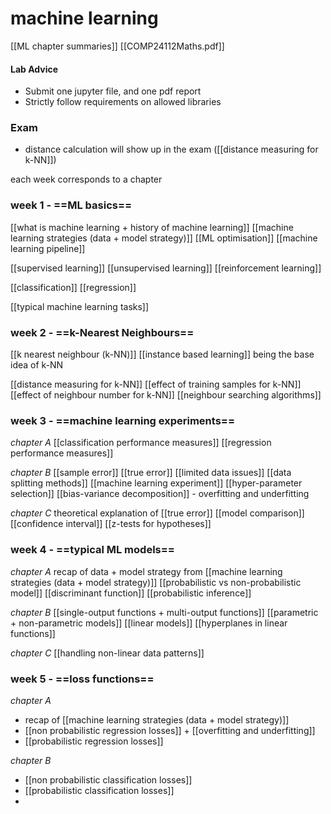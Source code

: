 # machine learning

[[ML chapter summaries]]
[[COMP24112Maths.pdf]]

#### Lab Advice
- Submit one jupyter file, and one pdf report
- Strictly follow requirements on allowed libraries

### Exam
- distance calculation will show up in the exam ([[distance measuring for k-NN]])

each week corresponds to a chapter

### week 1 - ==ML basics==
[[what is machine learning + history of machine learning]]
[[machine learning strategies (data + model strategy)]]
[[ML optimisation]]
[[machine learning pipeline]]

[[supervised learning]]
[[unsupervised learning]]
[[reinforcement learning]]

[[classification]]
[[regression]]

[[typical machine learning tasks]]

### week 2 - ==k-Nearest Neighbours==
[[k nearest neighbour (k-NN)]]
[[instance based learning]] being the base idea of k-NN

[[distance measuring for k-NN]]
[[effect of training samples for k-NN]]
[[effect of neighbour number for k-NN]]
[[neighbour searching algorithms]]

### week 3 - ==machine learning experiments==
*chapter A*
[[classification performance measures]]
[[regression performance measures]]

*chapter B*
[[sample error]]
[[true error]]
[[limited data issues]]
[[data splitting methods]]
[[machine learning experiment]]
[[hyper-parameter selection]]
[[bias-variance decomposition]] - overfitting and underfitting

*chapter C*
theoretical explanation of [[true error]]
[[model comparison]]
[[confidence interval]]
[[z-tests for hypotheses]]

### week 4 - ==typical ML models==
*chapter A*
recap of data + model strategy from [[machine learning strategies (data + model strategy)]]
[[probabilistic vs non-probabilistic model]]
[[discriminant function]] 
[[probabilistic inference]]

*chapter B*
[[single-output functions + multi-output functions]]
[[parametric + non-parametric models]]
[[linear models]]
[[hyperplanes in linear functions]]

*chapter C*
[[handling non-linear data patterns]]

### week 5 - ==loss functions==
*chapter A*
- recap of [[machine learning strategies (data + model strategy)]]
- [[non probabilistic regression losses]] + [[overfitting and underfitting]]
- [[probabilistic regression losses]]

*chapter B*
- [[non probabilistic classification losses]]
- [[probabilistic classification losses]]
- 